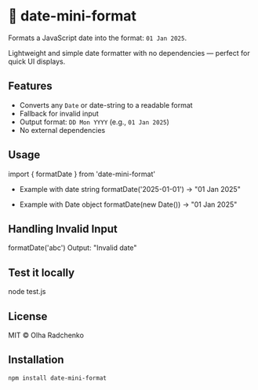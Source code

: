 # 📅 date-mini-format

Formats a JavaScript date into the format: `01 Jan 2025`.

Lightweight and simple date formatter with no dependencies — perfect for quick UI displays.

## Features

- Converts any `Date` or date-string to a readable format
- Fallback for invalid input
- Output format: `DD Mon YYYY` (e.g., `01 Jan 2025`)
- No external dependencies

## Usage

import { formatDate } from 'date-mini-format'

- Example with date string
formatDate('2025-01-01') -> "01 Jan 2025"

- Example with Date object
formatDate(new Date()) -> "01 Jan 2025"

## Handling Invalid Input

formatDate('abc')
Output: "Invalid date"

## Test it locally

node test.js

## License

MIT © Olha Radchenko

## Installation

```bash
npm install date-mini-format
